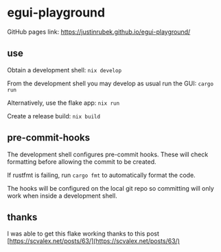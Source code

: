 # egui-playground

GitHub pages link: https://justinrubek.github.io/egui-playground/

## use

Obtain a development shell: `nix develop`

From the development shell you may develop as usual run the GUI: `cargo run`


Alternatively, use the flake app: `nix run`

Create a release build: `nix build`

## pre-commit-hooks

The development shell configures pre-commit hooks.
These will check formatting before allowing the commit to be created.

If rustfmt is failing, run `cargo fmt` to automatically format the code.

The hooks will be configured on the local git repo so committing will only work when inside a development shell.

## thanks

I was able to get this flake working thanks to this post [https://scvalex.net/posts/63/](https://scvalex.net/posts/63/)
